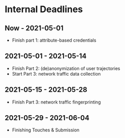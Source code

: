 # Internal Deadlines

## Now - 2021-05-01

- Finish part 1: attribute-based credentials

## 2021-05-01 - 2021-05-14

- Finish Part 2: (de)anonymization of user trajectories
- Start Part 3: network traffic data collection

## 2021-05-15 - 2021-05-28

- Finish Part 3: network traffic fingerprinting

## 2021-05-29 - 2021-06-04

- Finishing Touches & Submission
